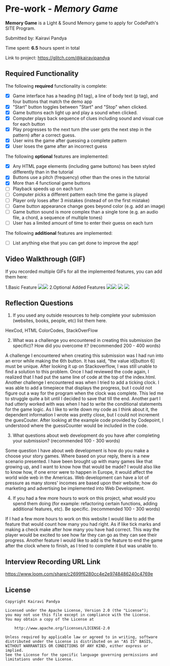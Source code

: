 # Pre-work - *Memory Game*

**Memory Game** is a Light & Sound Memory game to apply for CodePath's SITE Program. 

Submitted by: Kairavi Pandya

Time spent: **6.5** hours spent in total

Link to project: https://glitch.com/@kairavipandya

## Required Functionality

The following **required** functionality is complete:

* [x] Game interface has a heading (h1 tag), a line of body text (p tag), and four buttons that match the demo app
* [x] "Start" button toggles between "Start" and "Stop" when clicked. 
* [x] Game buttons each light up and play a sound when clicked. 
* [x] Computer plays back sequence of clues including sound and visual cue for each button
* [x] Play progresses to the next turn (the user gets the next step in the pattern) after a correct guess. 
* [x] User wins the game after guessing a complete pattern
* [x] User loses the game after an incorrect guess

The following **optional** features are implemented:

* [x] Any HTML page elements (including game buttons) has been styled differently than in the tutorial
* [x] Buttons use a pitch (frequency) other than the ones in the tutorial
* [x] More than 4 functional game buttons
* [ ] Playback speeds up on each turn
* [ ] Computer picks a different pattern each time the game is played
* [ ] Player only loses after 3 mistakes (instead of on the first mistake)
* [ ] Game button appearance change goes beyond color (e.g. add an image)
* [ ] Game button sound is more complex than a single tone (e.g. an audio file, a chord, a sequence of multiple tones)
* [ ] User has a limited amount of time to enter their guess on each turn

The following **additional** features are implemented:

- [ ] List anything else that you can get done to improve the app!

## Video Walkthrough (GIF)

If you recorded multiple GIFs for all the implemented features, you can add them here:

1.Basic Feature
![](gif1-link-here)![](https://i.imgur.com/yUVVpZ5.gif)
2.Optional Added Features
![](gif2-link-here)![](https://i.imgur.com/xPsRSLB.gif)
![](gif3-link-here)
![](gif4-link-here)

## Reflection Questions
1. If you used any outside resources to help complete your submission (websites, books, people, etc) list them here. 

HexCod, HTML ColorCodes, StackOverFlow 

2. What was a challenge you encountered in creating this submission (be specific)? How did you overcome it? (recommended 200 - 400 words) 

A challenge I encountered when creating this submission was I had run into an error while making the 6th button. It has said, “the value id[button 6] must be unique. After looking it up on Stackoverflow, I was still unable to find a solution to this problem. Once I had reviewed the code again, I realized that I had put the same line of code at the top of the index.html. Another challenge I encountered was when I tried to add a ticking clock. I was able to add a timepiece that displays the progress, but I could not figure out a way for the program when the clock was complete. This led me to struggle quite a bit until I decided to save that till the end. Another part I had utterly worked with was when I had to write the conditional statements for the game logic. As I like to write down my code as I think about it, the dependent information I wrote was pretty close, but I could not increment the guesCouter. After looking at the example code provided by Codepoint, I understood where the guessCounter would be included in the code. 


3. What questions about web development do you have after completing your submission? (recommended 100 - 300 words) 

Some question I have about web development is how do you make a choose your story games. Where based on your reply, there is a new scenario presented. I have been brought up with many games like that growing up, and I want to know how that would be made? I would also like to know how, if one error were to happen in Europe, it would affect the world wide web in the Americas. Web development can have a lot of pressure as many stores' incomes are based upon their website; how do marketing and advertising be implemented into Web Development. 

4. If you had a few more hours to work on this project, what would you spend them doing (for example: refactoring certain functions, adding additional features, etc). Be specific. (recommended 100 - 300 words) 


If I had a few more hours to work on this website I would like to add the feature that would count how many you had right. As if like tick marks and making a check make after how many you have had correct. This way the player would be excited to see how far they can go as they can see their progress.  Another feature I would like to add is the feature to end the game after the clock where to finish, as I tried to complete it but was unable to. 



## Interview Recording URL Link

https://www.loom.com/share/c2699f6280cc4e2e9748486240c4769e


## License

    Copyright Kairavi Pandya

    Licensed under the Apache License, Version 2.0 (the "License");
    you may not use this file except in compliance with the License.
    You may obtain a copy of the License at

        http://www.apache.org/licenses/LICENSE-2.0

    Unless required by applicable law or agreed to in writing, software
    distributed under the License is distributed on an "AS IS" BASIS,
    WITHOUT WARRANTIES OR CONDITIONS OF ANY KIND, either express or implied.
    See the License for the specific language governing permissions and
    limitations under the License.